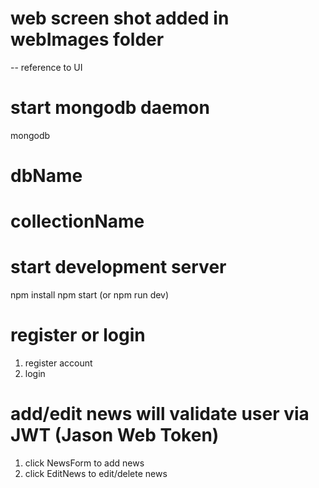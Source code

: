 # web screen shot added in webImages folder
-- reference to UI

# start mongodb daemon
mongodb

# dbName 
# collectionName 

# start development server

npm install
npm start (or npm run dev)

# register or login

1. register account
2. login

# add/edit news will validate user via JWT (Jason Web Token) 

1. click NewsForm to add news
2. click EditNews to edit/delete news
